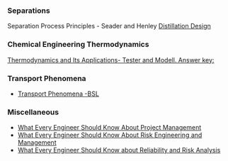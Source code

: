 ### Separations

Separation Process Principles - Seader and Henley
[Distillation Design](https://en.wikipedia.org/wiki/Distillation_Design)

### Chemical Engineering Thermodynamics
[Thermodynamics and Its Applications- Tester and Modell. Answer key:](https://web.mit.edu/testerel/thermo/)
### Transport Phenomena
- [Transport Phenomena -BSL](https://en.wikipedia.org/wiki/Transport_Phenomena_(book))
### Miscellaneous

- [What Every Engineer Should Know About Project Management](https://www.amazon.ca/Engineer-Should-Project-Management-Second/dp/0824789539/ref=sr_1_2?crid=X484WCLFZI9N&keywords=What+Engineers+Know+and+How+they+Know+It%3A+Analytical+Studies+from+Aeronautical+History&qid=1703152236&sprefix=what+engineers+know+and+how+they+know+it+analytical+studies+from+aeronautical+history%2Caps%2C756&sr=8-2)
- [What Every Engineer Should Know About Risk Engineering and Management](https://www.amazon.ca/Every-Engineer-Should-Engineering-Management/dp/0824793013/ref=sr_1_5?crid=3F17OYV25VME9&keywords=What+Every+Engineer+Should+Know&qid=1703158356&sprefix=what+every+engineer+should+know%2Caps%2C335&sr=8-5)
-  [What Every Engineer Should Know about Reliability and Risk Analysis](https://www.amazon.ca/Every-Engineer-Should-Reliability-Analysis/dp/0367402599/ref=sr_1_9?crid=3F17OYV25VME9&keywords=What+Every+Engineer+Should+Know&qid=1703158356&sprefix=what+every+engineer+should+know%2Caps%2C335&sr=8-9)